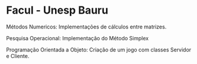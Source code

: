 # Facul - Unesp Bauru

Métodos Numericos: Implementações de cálculos entre matrizes.

Pesquisa Operacional: Implementação do Método Simplex

Programação Orientada a Objeto: Criação de um jogo com classes Servidor e Cliente.
